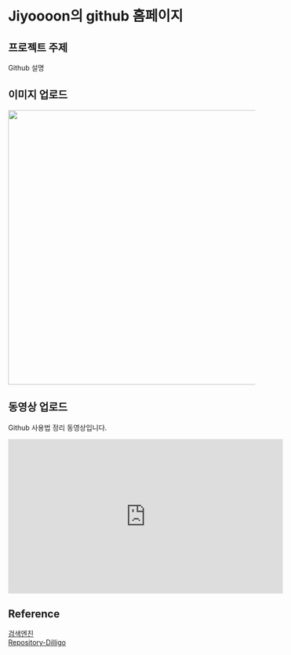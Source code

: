# Jiyoooon의 github 홈페이지
## 프로젝트 주제
Github 설명

## 이미지 업로드
<img src="europe.jpg" width="560"/><br>

## 동영상 업로드
Github 사용법 정리 동영상입니다.
<iframe width="560" height="315" src="https://www.youtube.com/embed/6MyHdz_MW3Y" frameborder="0" allow="accelerometer; autoplay; clipboard-write; encrypted-media; gyroscope; picture-in-picture" allowfullscreen></iframe>

## Reference
[검색엔진](https://naver.com)<br>
[Repository-Dilligo](https://Jiyoooon.github.io/dolligo)
